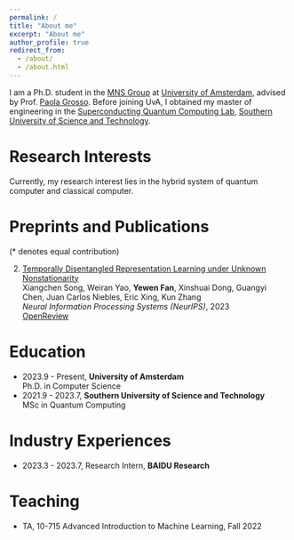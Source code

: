 ```yaml
---
permalink: /
title: "About me"
excerpt: "About me"
author_profile: true
redirect_from: 
  - /about/
  - /about.html
---
```


I am a Ph.D. student in the [MNS Group](https://mns-research.nl/) at [University of Amsterdam](https://www.uva.nl/), advised by Prof. [Paola Grosso](https://scholar.google.com/citations?user=cXsfHbsAAAAJ&hl=zh-CN). Before joining UvA, I obtained my master of engineering in the [Superconducting Quantum Computing Lab](https://siqse.sustech.edu.cn/Zh/Index/index?play=0), [Southern University of Science and Technology](https://www.sustech.edu.cn/en/). 


Research Interests
======
Currently, my research interest lies in the hybrid system of quantum computer and classical computer.


Preprints and Publications
======
(* denotes equal contribution)

2. [Temporally Disentangled Representation Learning under Unknown Nonstationarity](https://openreview.net/forum?id=V8GHCGYLkf)  
Xiangchen Song, Weiran Yao, **Yewen Fan**, Xinshuai Dong, Guangyi Chen, Juan Carlos Niebles, Eric Xing, Kun Zhang  
*Neural Information Processing Systems (NeurIPS)*, 2023  
[OpenReview](https://openreview.net/forum?id=V8GHCGYLkf)

Education
======
- 2023.9 - Present, **University of Amsterdam**  
Ph.D. in Computer Science
- 2021.9 - 2023.7, **Southern University of Science and Technology**  
MSc in Quantum Computing

Industry Experiences
======
- 2023.3 - 2023.7, Research Intern, **BAIDU Research**

Teaching
======
- TA, 10-715 Advanced Introduction to Machine Learning, Fall 2022